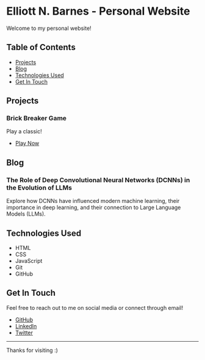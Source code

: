 # Elliott N. Barnes - Personal Website

Welcome to my personal website!

## Table of Contents
- [Projects](#projects)
- [Blog](#blog)
- [Technologies Used](#technologies-used)
- [Get In Touch](#get-in-touch)

## Projects

### Brick Breaker Game
Play a classic!
- [Play Now](projects/brick-breaker/index.html)

## Blog

### The Role of Deep Convolutional Neural Networks (DCNNs) in the Evolution of LLMs
Explore how DCNNs have influenced modern machine learning, their importance in deep learning, and their connection to Large Language Models (LLMs).

## Technologies Used

- HTML
- CSS
- JavaScript
- Git
- GitHub

## Get In Touch

Feel free to reach out to me on social media or connect through email!

- [GitHub](https://github.com/elliottbarnes)
- [LinkedIn](https://linkedin.com/in/elliottbarnes1)
- [Twitter](https://twitter.com/elliottbarness)

---

Thanks for visiting :)
